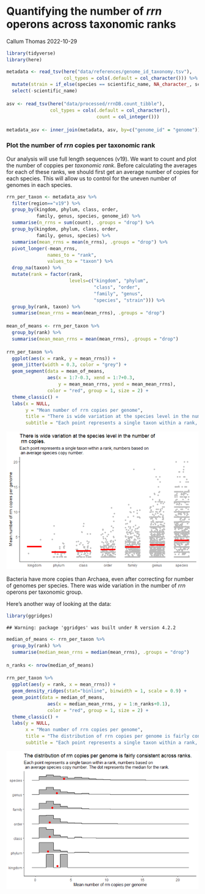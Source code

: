 Quantifying the number of *rrn* operons across taxonomic ranks
================
Callum Thomas
2022-10-29

``` r
library(tidyverse)
library(here)
```

``` r
metadata <- read_tsv(here("data/references/genome_id_taxonomy.tsv"),
                     col_types = cols(.default = col_character())) %>% 
  mutate(strain = if_else(species == scientific_name, NA_character_, scientific_name)) %>% 
  select(-scientific_name)

asv <- read_tsv(here("data/processed/rrnDB.count_tibble"),
                col_types = cols(.default = col_character(),
                                 count = col_integer()))

metadata_asv <- inner_join(metadata, asv, by=c("genome_id" = "genome"))
```

### Plot the number of *rrn* copies per taxonomic rank

Our analysis will use full length sequences (v19). We want to count and
plot the number of coppies per *taxonomic rank*. Before calculating the
averages for each of these ranks, we should first get an average number
of copies for each species. This will allow us to control for the uneven
number of genomes in each species.

``` r
rrn_per_taxon <- metadata_asv %>% 
  filter(region=="v19") %>% 
  group_by(kingdom, phylum, class, order,
           family, genus, species, genome_id) %>% 
  summarise(n_rrns = sum(count), .groups = "drop") %>% 
  group_by(kingdom, phylum, class, order,
           family, genus, species) %>% 
  summarise(mean_rrns = mean(n_rrns), .groups = "drop") %>% 
  pivot_longer(-mean_rrns, 
               names_to = "rank", 
               values_to = "taxon") %>% 
  drop_na(taxon) %>% 
  mutate(rank = factor(rank, 
                       levels=c("kingdom", "phylum",
                                "class", "order",
                                "family", "genus",
                                "species", "strain"))) %>% 
  group_by(rank, taxon) %>% 
  summarise(mean_rrns = mean(mean_rrns), .groups = "drop")

mean_of_means <- rrn_per_taxon %>% 
  group_by(rank) %>% 
  summarise(mean_mean_rrns = mean(mean_rrns), .groups = "drop")

rrn_per_taxon %>% 
  ggplot(aes(x = rank, y = mean_rrns)) +
  geom_jitter(width = 0.3, color = "grey") +
  geom_segment(data = mean_of_means,
               aes(x = 1:7-0.3, xend = 1:7+0.3,
                   y = mean_mean_rrns, yend = mean_mean_rrns),
               color = "red", group = 1, size = 2) +
  theme_classic() +
  labs(x = NULL, 
       y = "Mean number of rrn copies per genome",
       title = "There is wide variation at the species level in the number of\n rrn copies.",
       subtitle = "Each point represents a single taxon within a rank, numbers based on\n an average species copy number.")
```

![](2022-10-29_rrn_per_rank_files/figure-gfm/rrn_per_taxon-1.png)<!-- -->

Bacteria have more copies than Archaea, even after correcting for number
of genomes per species. There was wide variation in the number of *rrn*
operons per taxonomic group.

Here’s another way of looking at the data:

``` r
library(ggridges)
```

    ## Warning: package 'ggridges' was built under R version 4.2.2

``` r
median_of_means <- rrn_per_taxon %>% 
  group_by(rank) %>% 
  summarise(median_mean_rrns = median(mean_rrns), .groups = "drop")

n_ranks <- nrow(median_of_means)

rrn_per_taxon %>% 
  ggplot(aes(y = rank, x = mean_rrns)) +
  geom_density_ridges(stat="binline", binwidth = 1, scale = 0.9) +
  geom_point(data = median_of_means,
               aes(x = median_mean_rrns, y = 1:n_ranks+0.1),
               color = "red", group = 1, size = 2) +
  theme_classic() +
  labs(y = NULL, 
       x = "Mean number of rrn copies per genome",
       title = "The distribution of rrn copies per genome is fairly consistent across ranks.",
       subtitle = "Each point represents a single taxon within a rank, numbers based on\n an average species copy number. The dot represents the median for the rank.")
```

![](2022-10-29_rrn_per_rank_files/figure-gfm/plots-1.png)<!-- -->
